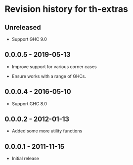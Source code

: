 # Revision history for th-extras

## Unreleased

* Support GHC 9.0

## 0.0.0.5 - 2019-05-13

* Improve support for various corner cases

* Ensure works with a range of GHCs.

## 0.0.0.4 - 2016-05-10

* Support GHC 8.0

## 0.0.0.2 - 2012-01-13

* Added some more utility functions

## 0.0.0.1 - 2011-11-15

* Initial release
